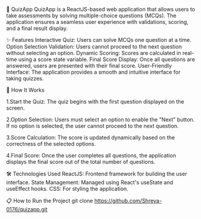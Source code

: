 🎯 QuizApp
QuizApp is a ReactJS-based web application that allows users to take assessments by solving multiple-choice questions (MCQs). The application ensures a seamless user experience with validations, scoring, and a final result display.

✨ Features
Interactive Quiz: Users can solve MCQs one question at a time.
Option Selection Validation: Users cannot proceed to the next question without selecting an option.
Dynamic Scoring: Scores are calculated in real-time using a score state variable.
Final Score Display: Once all questions are answered, users are presented with their final score.
User-Friendly Interface: The application provides a smooth and intuitive interface for taking quizzes.

🚀 How It Works

1.Start the Quiz:
The quiz begins with the first question displayed on the screen.


2.Option Selection:
Users must select an option to enable the "Next" button.
If no option is selected, the user cannot proceed to the next question.


3.Score Calculation:
The score is updated dynamically based on the correctness of the selected options.


4.Final Score:
Once the user completes all questions, the application displays the final score out of the total number of questions.

🛠️ Technologies Used
ReactJS: Frontend framework for building the user interface.
State Management: Managed using React's useState and useEffect hooks.
CSS: For styling the application.

📋 How to Run the Project
git clone https://github.com/Shreya-0176/quizapp.git
